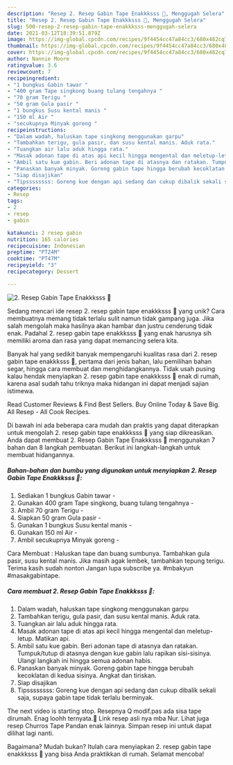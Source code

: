 ```yaml
---
description: "Resep 2. Resep Gabin Tape Enakkksss 🥰, Menggugah Selera"
title: "Resep 2. Resep Gabin Tape Enakkksss 🥰, Menggugah Selera"
slug: 500-resep-2-resep-gabin-tape-enakkksss-menggugah-selera
date: 2021-03-12T18:39:51.879Z
image: https://img-global.cpcdn.com/recipes/9f4454cc47a84cc3/680x482cq70/2-resep-gabin-tape-enakkksss-foto-resep-utama.jpg
thumbnail: https://img-global.cpcdn.com/recipes/9f4454cc47a84cc3/680x482cq70/2-resep-gabin-tape-enakkksss-foto-resep-utama.jpg
cover: https://img-global.cpcdn.com/recipes/9f4454cc47a84cc3/680x482cq70/2-resep-gabin-tape-enakkksss-foto-resep-utama.jpg
author: Nannie Moore
ratingvalue: 3.6
reviewcount: 7
recipeingredient:
- "1 bungkus Gabin tawar "
- "400 gram Tape singkong buang tulang tengahnya "
- "70 gram Terigu "
- "50 gram Gula pasir "
- "1 bungkus Susu kental manis "
- "150 ml Air "
- "secukupnya Minyak goreng "
recipeinstructions:
- "Dalam wadah, haluskan tape singkong menggunakan garpu"
- "Tambahkan terigu, gula pasir, dan susu kental manis. Aduk rata."
- "Tuangkan air lalu aduk hingga rata."
- "Masak adonan tape di atas api kecil hingga mengental dan meletup-letup. Matikan api."
- "Ambil satu kue gabin. Beri adonan tape di atasnya dan ratakan. Tumpuk/tutup di atasnya dengan kue gabin lalu rapikan sisi-sisinya. Ulangi langkah ini hingga semua adonan habis."
- "Panaskan banyak minyak. Goreng gabin tape hingga berubah kecoklatan di kedua sisinya. Angkat dan tiriskan."
- "Siap disajikan"
- "Tipssssssss: Goreng kue dengan api sedang dan cukup dibalik sekali saja, supaya gabin tape tidak terlalu berminyak."
categories:
- Resep
tags:
- 2
- resep
- gabin

katakunci: 2 resep gabin 
nutrition: 165 calories
recipecuisine: Indonesian
preptime: "PT24M"
cooktime: "PT47M"
recipeyield: "3"
recipecategory: Dessert

---
```



![2. Resep Gabin Tape Enakkksss 🥰](https://img-global.cpcdn.com/recipes/9f4454cc47a84cc3/680x482cq70/2-resep-gabin-tape-enakkksss-foto-resep-utama.jpg)

Sedang mencari ide resep 2. resep gabin tape enakkksss 🥰 yang unik? Cara membuatnya memang tidak terlalu sulit namun tidak gampang juga. Jika salah mengolah maka hasilnya akan hambar dan justru cenderung tidak enak. Padahal 2. resep gabin tape enakkksss 🥰 yang enak harusnya sih memiliki aroma dan rasa yang dapat memancing selera kita.

Banyak hal yang sedikit banyak mempengaruhi kualitas rasa dari 2. resep gabin tape enakkksss 🥰, pertama dari jenis bahan, lalu pemilihan bahan segar, hingga cara membuat dan menghidangkannya. Tidak usah pusing kalau hendak menyiapkan 2. resep gabin tape enakkksss 🥰 enak di rumah, karena asal sudah tahu triknya maka hidangan ini dapat menjadi sajian istimewa.

Read Customer Reviews &amp; Find Best Sellers. Buy Online Today &amp; Save Big. All Resep - All Cook Recipes.


Di bawah ini ada beberapa cara mudah dan praktis yang dapat diterapkan untuk mengolah 2. resep gabin tape enakkksss 🥰 yang siap dikreasikan. Anda dapat membuat 2. Resep Gabin Tape Enakkksss 🥰 menggunakan 7 bahan dan 8 langkah pembuatan. Berikut ini langkah-langkah untuk membuat hidangannya.

<!--inarticleads1-->

##### Bahan-bahan dan bumbu yang digunakan untuk menyiapkan 2. Resep Gabin Tape Enakkksss 🥰:

1. Sediakan 1 bungkus Gabin tawar -
1. Gunakan 400 gram Tape singkong, buang tulang tengahnya -
1. Ambil 70 gram Terigu -
1. Siapkan 50 gram Gula pasir -
1. Gunakan 1 bungkus Susu kental manis -
1. Gunakan 150 ml Air -
1. Ambil secukupnya Minyak goreng -


Cara Membuat : Haluskan tape dan buang sumbunya. Tambahkan gula pasir, susu kental manis. Jika masih agak lembek, tambahkan tepung terigu. Terima kasih sudah nonton Jangan lupa subscribe ya. #mbakyun #masakgabintape. 

<!--inarticleads2-->

##### Cara membuat 2. Resep Gabin Tape Enakkksss 🥰:

1. Dalam wadah, haluskan tape singkong menggunakan garpu
1. Tambahkan terigu, gula pasir, dan susu kental manis. Aduk rata.
1. Tuangkan air lalu aduk hingga rata.
1. Masak adonan tape di atas api kecil hingga mengental dan meletup-letup. Matikan api.
1. Ambil satu kue gabin. Beri adonan tape di atasnya dan ratakan. Tumpuk/tutup di atasnya dengan kue gabin lalu rapikan sisi-sisinya. Ulangi langkah ini hingga semua adonan habis.
1. Panaskan banyak minyak. Goreng gabin tape hingga berubah kecoklatan di kedua sisinya. Angkat dan tiriskan.
1. Siap disajikan
1. Tipssssssss: Goreng kue dengan api sedang dan cukup dibalik sekali saja, supaya gabin tape tidak terlalu berminyak.


The next video is starting stop. Resepnya Q modif.pas ada sisa tape dirumah. Enag loohh ternyata.🥰 Link resep asli nya mba Nur. Lihat juga resep Churros Tape Pandan enak lainnya. Simpan resep ini untuk dapat dilihat lagi nanti. 

Bagaimana? Mudah bukan? Itulah cara menyiapkan 2. resep gabin tape enakkksss 🥰 yang bisa Anda praktikkan di rumah. Selamat mencoba!
